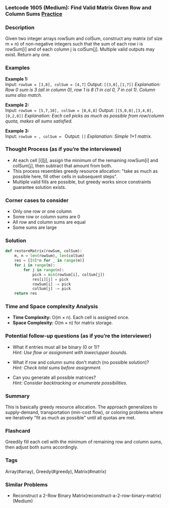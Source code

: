 ### Leetcode 1605 (Medium): Find Valid Matrix Given Row and Column Sums [Practice](https://leetcode.com/problems/find-valid-matrix-given-row-and-column-sums)

### Description  
Given two integer arrays rowSum and colSum, construct any matrix (of size m × n) of non-negative integers such that the sum of each row i is rowSum[i] and of each column j is colSum[j]. Multiple valid outputs may exist. Return any one.

### Examples  

**Example 1:**  
Input: `rowSum = [3,8], colSum = [4,7]`
Output: `[[3,0],[1,7]]`
*Explanation: Row 0 sum is 3 (all in column 0), row 1 is 8 (1 in col 0, 7 in col 1). Column sums also match.*

**Example 2:**  
Input: `rowSum = [5,7,10], colSum = [8,6,8]`
Output: `[[5,0,0],[3,4,0],[0,2,8]]`
*Explanation: Each cell picks as much as possible from row/column quota, makes all sums satisfied.*

**Example 3:**  
Input: `rowSum = , colSum = `
Output: `[]`
*Explanation: Simple 1×1 matrix.*

### Thought Process (as if you’re the interviewee)  
- At each cell [i][j], assign the minimum of the remaining rowSum[i] and colSum[j], then subtract that amount from both.
- This process resembles greedy resource allocation: "take as much as possible here, fill other cells in subsequent steps".
- Multiple valid fills are possible, but greedy works since constraints guarantee solution exists.

### Corner cases to consider  
- Only one row or one column
- Some row or column sums are 0
- All row and column sums are equal
- Some sums are large

### Solution

```python
def restoreMatrix(rowSum, colSum):
    m, n = len(rowSum), len(colSum)
    res = [[0]*n for _ in range(m)]
    for i in range(m):
        for j in range(n):
            pick = min(rowSum[i], colSum[j])
            res[i][j] = pick
            rowSum[i] -= pick
            colSum[j] -= pick
    return res
```

### Time and Space complexity Analysis  
- **Time Complexity:** O(m × n). Each cell is assigned once.
- **Space Complexity:** O(m × n) for matrix storage.

### Potential follow-up questions (as if you’re the interviewer)  
- What if entries must all be binary (0 or 1)?  
  *Hint: Use flow or assignment with lower/upper bounds.*

- What if row and column sums don't match (no possible solution)?  
  *Hint: Check total sums before assignment.*

- Can you generate all possible matrices?  
  *Hint: Consider backtracking or enumerate possibilities.*

### Summary
This is basically greedy resource allocation. The approach generalizes to supply-demand, transportation (min-cost flow), or coloring problems where we iteratively "fit as much as possible" until all quotas are met.


### Flashcard
Greedily fill each cell with the minimum of remaining row and column sums, then adjust both sums accordingly.

### Tags
Array(#array), Greedy(#greedy), Matrix(#matrix)

### Similar Problems
- Reconstruct a 2-Row Binary Matrix(reconstruct-a-2-row-binary-matrix) (Medium)